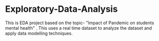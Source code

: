 # Exploratory-Data-Analysis
This is EDA project based on the topic- "Impact of Pandemic on students mental health"  . This uses a real time dataset to analyze the dataset and apply data modelling techniques. 
